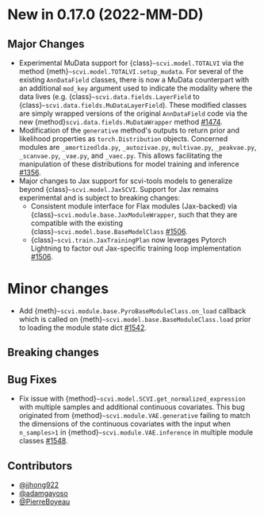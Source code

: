 # New in 0.17.0 (2022-MM-DD)

## Major Changes

- Experimental MuData support for {class}`~scvi.model.TOTALVI` via the method {meth}`~scvi.model.TOTALVI.setup_mudata`. For several of the existing `AnnDataField` classes, there is now a MuData counterpart with an additional `mod_key` argument used to indicate the modality where the data lives (e.g. {class}`~scvi.data.fields.LayerField` to {class}`~scvi.data.fields.MuDataLayerField`). These modified classes are simply wrapped versions of the original `AnnDataField` code via  the new {method}`scvi.data.fields.MuDataWrapper` method [#1474].
- Modification of the `generative` method's outputs to return prior and likelihood properties as `torch.Distribution` objects. Concerned modules are `_amortizedlda.py`, `_autozivae.py`, `multivae.py`, `_peakvae.py`, `_scanvae.py`, `_vae.py`, and `_vaec.py`. This allows facilitating the manipulation of these distributions for model training and inference [#1356].
- Major changes to Jax support for scvi-tools models to generalize beyond {class}`~scvi.model.JaxSCVI`. Support for Jax remains experimental and is subject to breaking changes:
    - Consistent module interface for Flax modules (Jax-backed) via {class}`~scvi.module.base.JaxModuleWrapper`, such that they are compatible with the existing {class}`~scvi.model.base.BaseModelClass` [#1506].
    - {class}`~scvi.train.JaxTrainingPlan` now leverages Pytorch Lightning to factor out Jax-specific training loop implementation [#1506].

# Minor changes
- Add {meth}`~scvi.module.base.PyroBaseModuleClass.on_load` callback which is called on {meth}`~scvi.model.base.BaseModuleClass.load` prior to loading the module state dict [#1542].

## Breaking changes

## Bug Fixes
- Fix issue with {method}`~scvi.model.SCVI.get_normalized_expression` with multiple samples and additional continuous covariates. This bug originated from {method}`~scvi.module.VAE.generative` failing to match the dimensions of the continuous covariates with the input when `n_samples>1` in {method}`~scvi.module.VAE.inference` in multiple module classes [#1548].

## Contributors

- [@jjhong922]
- [@adamgayoso]
- [@PierreBoyeau]

[#1356]: https://github.com/YosefLab/scvi-tools/pull/1356
[#1474]: https://github.com/YosefLab/scvi-tools/pull/1474
[#1506]: https://github.com/YosefLab/scvi-tools/pull/1506
[#1542]: https://github.com/YosefLab/scvi-tools/pull/1542
[#1548]: https://github.com/YosefLab/scvi-tools/pull/1548

[@jjhong922]: https://github.com/jjhong922
[@adamgayoso]: https://github.com/adamgayoso
[@pierreboyeau]: https://github.com/PierreBoyeau

